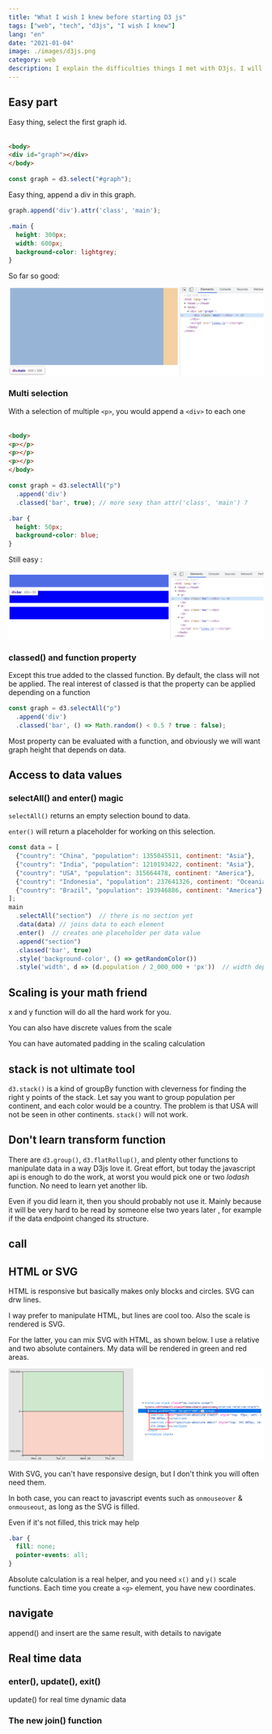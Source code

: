 ```yaml
---
title: "What I wish I knew before starting D3 js"
tags: ["web", "tech", "d3js", "I wish I knew"]
lang: "en"
date: "2021-01-04"
image: ./images/d3js.png
category: web
description: I explain the difficulties things I met with D3js. I will then explain and how to understand them.
---
```


Easy part
---

Easy thing, select the first graph id.

```html

<body>
<div id="graph"></div>
</body>
```

```js
const graph = d3.select("#graph");
```

Easy thing, append a div in this graph.

```js
graph.append('div').attr('class', 'main');
```

```css
.main {
  height: 300px;
  width: 600px;
  background-color: lightgrey;
}
```

So far so good:

![](./d3js/select-append-element.png)

### Multi selection

With a selection of multiple `<p>`, you would append a `<div>` to each one

```html

<body>
<p></p>
<p></p>
<p></p>
</body>
```

```js
const graph = d3.selectAll("p")
  .append('div')
  .classed('bar', true); // more sexy than attr('class', 'main') ?
```

```css
.bar {
  height: 50px;
  background-color: blue;
}
```

Still easy :

![](./d3js/append-to-multiple-selection.png)

### classed() and function property

Except this true added to the classed function. By default, the class will not be applied. The real interest of classed
is that the property can be applied depending on a function

```js
const graph = d3.selectAll("p")
  .append('div')
  .classed('bar', () => Math.random() < 0.5 ? true : false);
```

Most property can be evaluated with a function, and obviously we will want graph height that depends on data.

## Access to data values

### selectAll() and enter() magic

`selectAll()` returns an empty selection bound to data.

`enter()` will return a placeholder for working on this selection.

```js
const data = [
  {"country": "China", "population": 1355045511, continent: "Asia"},
  {"country": "India", "population": 1210193422, continent: "Asia"},
  {"country": "USA", "population": 315664478, continent: "America"},
  {"country": "Indonesia", "population": 237641326, continent: "Oceania"},
  {"country": "Brazil", "population": 193946886, continent: "America"}
];
main
  .selectAll("section")  // there is no section yet
  .data(data) // joins data to each element  
  .enter()  // creates one placeholder per data value 
  .append("section")
  .classed('bar', true)
  .style('background-color', () => getRandomColor())
  .style('width', d => (d.population / 2_000_000 + 'px'))  // width depends on data

```

## Scaling is your math friend

x and y function will do all the hard work for you.

You can also have discrete values from the scale

You can have automated padding in the scaling calculation

## stack is not ultimate tool

`d3.stack()` is a kind of groupBy function with cleverness for finding
the right y points of the stack.
Let say you want to group population per continent, and each color would
be a country.
The problem is that USA will not be seen in other continents. `stack()` will
not work.

## Don't learn transform function

There are `d3.group()`, `d3.flatRollup()`, and plenty other functions to manipulate data
in a way D3js love it. Great effort, but today the javascript api is enough to do the work, at worst 
you would pick one or two *lodash* function. No need to learn yet another lib.

Even if you did learn it, then you should probably not use it. Mainly because it will be very hard to be read by someone else two years later
, for example if the data endpoint changed its structure.
 
## call



## HTML or SVG

HTML is responsive but basically makes only blocks and circles.
SVG can drw lines.

I way prefer to manipulate HTML, but lines are cool too.
Also the scale is rendered is SVG.

For the latter, you can mix SVG with HTML, as shown below.
I use a relative and two absolute containers. My data will be rendered in green and red areas.

![](./d3js/mix-svg-html.png)


With SVG, you can't have responsive design, but I don't think you will often need them.

In both case, you can react to javascript events such as `onmouseover` & `onmouseout`, as long as the SVG is filled.

Even if it's not filled, this trick may help

```css
.bar {
  fill: none;
  pointer-events: all;
}
```

Absolute calculation is a real helper, and you need `x()` and `y()` scale functions.
Each time you create a `<g>` element, you have new coordinates.


## navigate

append() and insert are the same result, with details
to navigate 

## Real time data


### enter(), update(), exit()

update()
for real time dynamic data


### The new join() function
